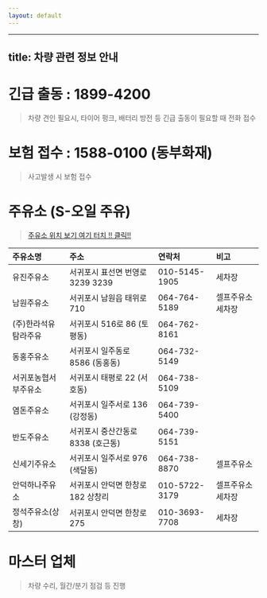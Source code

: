 ```yaml
---
layout: default
---
```

---
title: 차량 관련 정보 안내
---

# 긴급 출동 : 1899-4200

>차량 견인 필요시, 타이어 펑크, 배터리 방전 등 긴급 출동이 필요할 때 전화 접수

# 보험 접수 : 1588-0100 (동부화재)


>사고발생 시 보험 접수




# 주유소 (S-오일 주유)


>[주유소 위치 보기 여기 터치 !! 클릭!!](http://kko.to/i9-Qapvtb)



| 주유소명      | 주소        | 연락처 |  비고 |
|:-------------|:------------------|:------|:------|
|유진주유소     |서귀포시 표선면 번영로 3239 3239 	|010-5145-1905	    |  세차장
|남원주유소     |서귀포시 남원읍 태위로 710      	|064-764-5189	    |  셀프주유소 세차장
|(주)한라석유 탐라주유|  서귀포시 516로 86 (토평동)        |064-762-8161	   |
|동홍주유소	   |서귀포시 일주동로 8586 (동홍동)    |   064-732-5149	   |
|서귀포농협서부주유소	| 서귀포시 태평로 22 (서호동) |064-738-5109| 
|염돈주유소      |서귀포시 일주서로 136 (강정동) 	   |064-739-5400	    |   
|반도주유소      |서귀포시 중산간동로 8338 (호근동)  | 064-739-5151	    |
|신세기주유소    |서귀포시 일주서로 976 (색달동)	   |064-738-8870	    |  셀프주유소 
|안덕하나주유소   | 서귀포시 안덕면 한창로 182 상창리|010-5722-3179	    |   셀프주유소 세차장
|정석주유소(상창) |서귀포시 안덕면 한창로 275         |010-3693-7708	    |   세차장



# 마스터 업체


>차량 수리, 월간/분기 점검 등 진행

